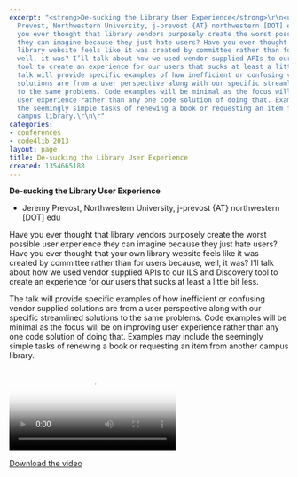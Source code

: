 ```yaml
---
excerpt: "<strong>De-sucking the Library User Experience</strong>\r\n<ul>\r\n<li>Jeremy
  Prevost, Northwestern University, j-prevost {AT} northwestern [DOT] edu</li>\r\n</ul>\r\n\r\nHave
  you ever thought that library vendors purposely create the worst possible user experience
  they can imagine because they just hate users? Have you ever thought that your own
  library website feels like it was created by committee rather than for users because,
  well, it was? I’ll talk about how we used vendor supplied APIs to our ILS and Discovery
  tool to create an experience for our users that sucks at least a little bit less.\r\n\r\nThe
  talk will provide specific examples of how inefficient or confusing vendor supplied
  solutions are from a user perspective along with our specific streamlined solutions
  to the same problems. Code examples will be minimal as the focus will be on improving
  user experience rather than any one code solution of doing that. Examples may include
  the seemingly simple tasks of renewing a book or requesting an item from another
  campus library.\r\n\r"
categories:
- conferences
- code4lib 2013
layout: page
title: De-sucking the Library User Experience
created: 1354665188
---
```

<strong>De-sucking the Library User Experience</strong>
<ul>
<li>Jeremy Prevost, Northwestern University, j-prevost {AT} northwestern [DOT] edu</li>
</ul>

Have you ever thought that library vendors purposely create the worst possible user experience they can imagine because they just hate users? Have you ever thought that your own library website feels like it was created by committee rather than for users because, well, it was? I’ll talk about how we used vendor supplied APIs to our ILS and Discovery tool to create an experience for our users that sucks at least a little bit less.

The talk will provide specific examples of how inefficient or confusing vendor supplied solutions are from a user perspective along with our specific streamlined solutions to the same problems. Code examples will be minimal as the focus will be on improving user experience rather than any one code solution of doing that. Examples may include the seemingly simple tasks of renewing a book or requesting an item from another campus library.

<video controls="" poster="https://ia801601.us.archive.org/13/items/WedJeremyPrevost/Wed-Jeremy%20Prevost.gif"><source src="https://ia801601.us.archive.org/13/items/WedJeremyPrevost/Wed-Jeremy%20Prevost.mp4" type="video/mp4"><source src="https://ia801601.us.archive.org/13/items/WedJeremyPrevost/Wed-Jeremy%20Prevost.ogv" type="video/ogg"></video><p><a href="https://ia801601.us.archive.org/13/items/WedJeremyPrevost/Wed-Jeremy%20Prevost.mp4">Download the video</a></p>
